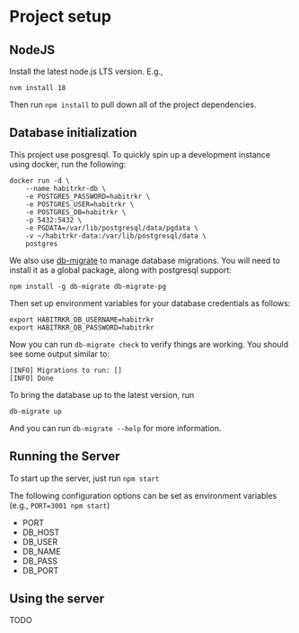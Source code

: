 # Project setup

## NodeJS

Install the latest node.js LTS version. E.g.,

```
nvm install 18
```

Then run `npm install` to pull down all of the project dependencies. 

## Database initialization

This project use posgresql. To quickly spin up a development instance using docker, run the following: 

```
docker run -d \
	--name habitrkr-db \
	-e POSTGRES_PASSWORD=habitrkr \
	-e POSTGRES_USER=habitrkr \
	-e POSTGRES_DB=habitrkr \
	-p 5432:5432 \
	-e PGDATA=/var/lib/postgresql/data/pgdata \
	-v ~/habitrkr-data:/var/lib/postgresql/data \
	postgres
```

We also use [db-migrate](https://github.com/db-migrate/node-db-migrate) to manage database migrations. You will need to install it as a global package, along with postgresql support:

```
npm install -g db-migrate db-migrate-pg
```

Then set up environment variables for your database credentials as follows: 

```
export HABITRKR_DB_USERNAME=habitrkr
export HABITRKR_DB_PASSWORD=habitrkr
```

Now you can run `db-migrate check` to verify things are working. You should see some output similar to: 

```
[INFO] Migrations to run: []
[INFO] Done
```

To bring the database up to the latest version, run 

`db-migrate up`

And you can run `db-migrate --help` for more information. 

## Running the Server

To start up the server, just run `npm start`

The following configuration options can be set as environment variables (e.g., `PORT=3001 npm start`)

- PORT
- DB_HOST
- DB_USER
- DB_NAME
- DB_PASS
- DB_PORT

## Using the server

TODO